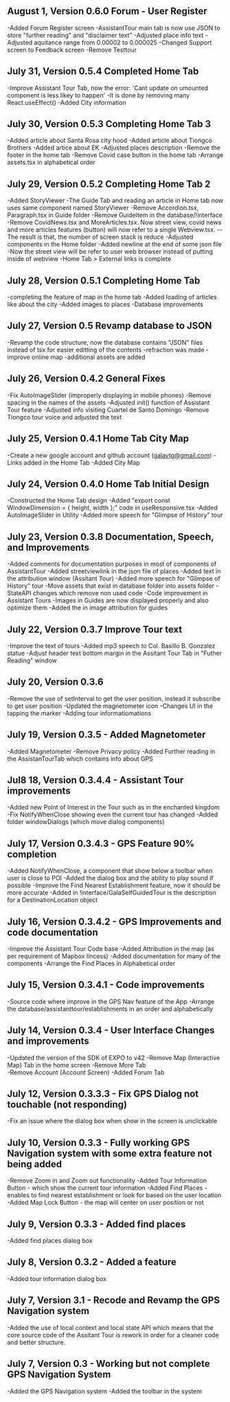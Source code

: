 ## August 1, Version 0.6.0 Forum - User Register
-Added Forum Register screen
-AssistantTour main tab is now use JSON to store "further reading" and "disclaimer text"
-Adjusted place info text
-Adjusted aquitance range from 0.00002 to 0.000025
-Changed Support screen to Feedback screen
-Remove Testtour

## July 31, Version 0.5.4 Completed Home Tab
-Improve Assistant Tour Tab, now the error: 'Cant update on umounted component is less likey to happen'
    -It is done by removing many React.useEffect()
-Added City information

## July 30, Version 0.5.3 Completing Home Tab 3
-Added article about Santa Rosa city hood
-Added article about Tiongco Brothers
-Added artice about EK
-Adjusted places description
-Remove the footer in the home tab
-Remove Covid case button in the home tab
-Arrange assets.tsx in alphabetical order

## July 29, Version 0.5.2 Completing Home Tab 2
-Added StoryViewer
-The Guide Tab and reading an article in Home tab now uses same component named StoryViewer
-Remove Accordion.tsx, Paragraph.tsx in Guide folder
-Remove GuideItem in the database/!interface
-Remove CovidNews.tsx and MoreArticles.tsx. Now street view, covid news and more articles features (button)
will now refer to a single Webview.tsx.
    -- The result is that, the number of screen stack is reduce
-Adjusted components in the Home folder
-Added newline at the end of some json file
-Now the street view will be refer to user web browser instead of putting inside of webview
-Home Tab > External links is complete

## July 28, Version 0.5.1 Completing Home Tab
-completing the feature of map in the home tab
-Added loading of articles like about the city
-Added images to places
-Database improvements

## July 27, Version 0.5 Revamp database to JSON
-Revamp the code structure, now the database contains "JSON" files instead of tsx for
easier editting of the contents
-refraction was made
-improve online map
-additional assets are added

## July 26, Version 0.4.2 General Fixes
-Fix AutoImageSlider (improperly displaying in mobile phones)
-Remove spacing in the names of the assets
-Adjusted init() function of Assistant Tour feature
-Adjusted info visiting Cuartel de Santo Domingo
-Remove Tiongco tour voice and adjusted the text

## July 25, Version 0.4.1 Home Tab City Map
-Create a new google account and github account (galavtg@gmail.com)
-Links added in the Home Tab
-Added City Map

## July 24, Version 0.4.0 Home Tab Initial Design
-Constructed the Home Tab design
-Added "export const WindowDimension = { height, width };" code in useResponsive.tsx
-Added AutoImageSlider in Utility
-Added more speech for "Glimpse of History" tour

## July 23, Version 0.3.8 Documentation, Speech, and Improvements
-Added comments for documentation purposes in most of components of AssistantTour
-Added streetviewlink in the json file of places
-Added text in the attribution window (Assitant Tour)
-Added more speech for "Glimpse of History" tour
-Move assets that exist in database folder into assets folder
-StateAPI changes which remove non used code
-Code improvement in Assistant Tours
-Images in Guides are now displayed properly and also optimize them
-Added the in image attribution for guides

## July 22, Version 0.3.7 Improve Tour text
-Improve the text of tours
-Added mp3 speech to Col. Basillo B. Gonzalez statue
-Adjust header text bottom margin in the Assitant Tour Tab in "Futher Reading" window

## July 20, Version 0.3.6
-Remove the use of setInterval to get the user position, instead it subscribe to get user position
-Updated the magnetometer icon
-Changes UI in the tapping the marker
-Adding tour informatiomations

## July 19, Version 0.3.5 - Added Magnetometer
-Added Magnetometer
-Remove Privacy policy
-Added Further reading in the AssistanTourTab which contains info about GPS

## Jul8 18, Version 0.3.4.4 - Assistant Tour improvements
-Added new Point of Interest in the Tour such as in the enchanted kingdom
-Fix NotifyWhenClose showing even the current tour has changed
-Added folder windowDialogs (which move dialog components)

## July 17, Version 0.3.4.3 - GPS Feature 90% completion
-Added NotifyWhenClose, a component that show below a toolbar when user is close to POI
-Added the dialog box and the ability to play sound if possible
-Improve the Find Nearest Establishment feature, now it should be more accurate
-Added in !interface/GalaSelfGuidedTour is the description for a DestinationLocation object

## July 16, Version 0.3.4.2 - GPS Improvements and code documentation
-Improve the Assistant Tour Code base
-Added Attribution in the map (as per requirement of Mapbox lincess)
-Added documentation for many of the components
-Arrange the Find Places in Alphabetical order

## July 15, Version 0.3.4.1 - Code improvements
-Source code where improve in the GPS Nav feature of the App
-Arrange the database/assistanttour/establishments in an order and alphabetically

## July 14, Version 0.3.4 - User Interface Changes and improvements
-Updated the version of the SDK of EXPO to v42
-Remove Map (Interactive Map) Tab in the home screen
-Remove More Tab	
-Remove Account (Account Screen)
-Added Forum Tab

## July 12, Version 0.3.3.3 - Fix GPS Dialog not touchable (not responding)
-Fix an issue where the dialog box when show in the screen is unclickable

## July 10, Version 0.3.3 - Fully working GPS Navigation system with some extra feature not being added
-Remove Zoom in and Zoom out functionality
-Added Tour Information Button - which show the current tour information
-Added Find Places - enables to find nearest establishment or look for based on the user location
-Added Map Lock Button - the map will center on user position or not

## July 9, Version 0.3.3 - Added find places
-Added find places dialog box

## July 8, Version 0.3.2 - Added a feature
-Added tour information dialog box

## July 7, Version 3.1 - Recode and Revamp the GPS Navigation system
-Added the use of local context and local state API
which means that the core source code of the Assitant Tour is rework in order for
a cleaner code and better structure. 

## July 7, Version 0.3 - Working but not complete GPS Navigation System       
-Added the GPS Navigation system
-Added the toolbar in the system
